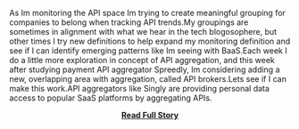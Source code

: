 <p>As Im monitoring the API space Im trying to create meaningful grouping for companies to belong when tracking API trends.My groupings are sometimes in alignment with what we hear in the tech blogosophere, but other times I try new definitions to help expand my monitoring definition and see if I can identify emerging patterns like Im seeing with BaaS.Each week I do a little more exploration in concept of API aggregation, and this week after studying payment API aggregator Spreedly, Im considering adding a new, overlapping area with aggregation, called API brokers.Lets see if I can make this work.API aggregators like Singly are providing personal data access to popular SaaS platforms by aggregating APIs.</p>
<center><p><a href="http://www.apievangelist.com/2013/05/13/adding-api-broker-under-monitoring-for-api-aggregators/" style='padding:25px; font-sze:18px; font-weight: bold;'>Read Full Story</a></p></center>
